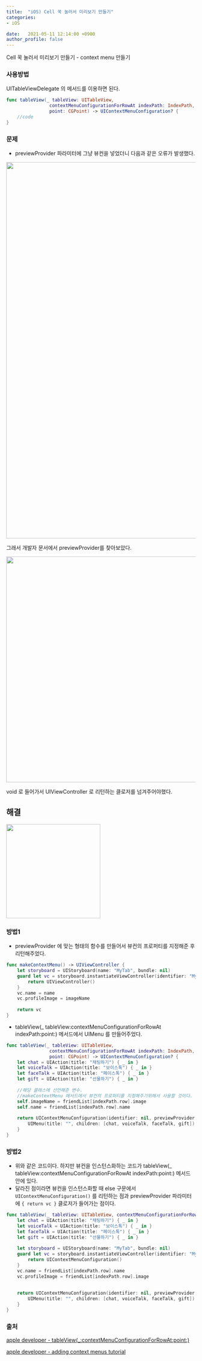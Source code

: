 ```yaml
---
title:  "iOS) Cell 꾹 눌러서 미리보기 만들기"
categories:
- iOS

date:   2021-05-11 12:14:00 +0900
author_profile: false
---
```

Cell 꾹 눌러서 미리보기 만들기 - context menu 만들기

### 사용방법
UITableViewDelegate 의 메서드를 이용하면 된다.

```swift
func tableView(_ tableView: UITableView,
                contextMenuConfigurationForRowAt indexPath: IndexPath,
                point: CGPoint) -> UIContextMenuConfiguration? {
    //code
}
```

### 문제
- previewProvider 파라미터에 그냥 뷰컨을 넣었더니 다음과 같은 오류가 발생했다.

<img src = "https://user-images.githubusercontent.com/69136340/117762727-a3d43800-b264-11eb-9594-eb4bc5070dbd.png" width="1000">

그래서 개발자 문서에서 previewProvider를 찾아보았다.

<img src = "https://user-images.githubusercontent.com/69136340/117757148-7a161380-b25a-11eb-827d-cb23ee6f6f53.png" width = "600">

void 로 들어가서 UIViewController 로 리턴하는 클로저를 넘겨주어야했다.

## 해결

<img src = "https://user-images.githubusercontent.com/69136340/117770460-e6e7d880-b26f-11eb-9ff7-ea864598bcf8.png" width ="250">

### 방법1

- previewProvider 에 맞는 형태의 함수를 만들어서 뷰컨의 프로퍼티를 지정해준 후 리턴해주었다.

```swift
func makeContextMenu() -> UIViewController {
    let storyboard = UIStoryboard(name: "MyTab", bundle: nil)
    guard let vc = storyboard.instantiateViewController(identifier: "MyTabVC") as? MyTabVC else {
        return UIViewController()
    }
    vc.name = name
    vc.profileImage = imageName
    
    return vc
}
```

- tableView(_ tableView:contextMenuConfigurationForRowAt indexPath:point:) 메서드에서 UIMenu 를 만들어주었다.

```swift
func tableView(_ tableView: UITableView,
                contextMenuConfigurationForRowAt indexPath: IndexPath,
                point: CGPoint) -> UIContextMenuConfiguration? {
    let chat = UIAction(title: "채팅하기") { _ in }
    let voiceTalk = UIAction(title: "보이스톡") { _ in }
    let faceTalk = UIAction(title: "페이스톡") { _ in }
    let gift = UIAction(title: "선물하기") { _ in }
    
    //해당 클래스에 선언해준 변수.
    //makeContextMenu 메서드에서 뷰컨의 프로퍼티를 지정해주기위해서 사용할 것이다.
    self.imageName = friendList[indexPath.row].image
    self.name = friendList[indexPath.row].name
    
    return UIContextMenuConfiguration(identifier: nil, previewProvider: makeContextMenu) { _ in
        UIMenu(title: "", children: [chat, voiceTalk, faceTalk, gift])
    }
}
```

### 방법2
- 위와 같은 코드이다. 하지만 뷰컨을 인스턴스화하는 코드가 tableView(_ tableView:contextMenuConfigurationForRowAt indexPath:point:) 메서드 안에 있다.
- 달라진 점이라면 뷰컨을 인스턴스화할 때 else 구문에서 `UIContextMenuConfiguration()` 를 리턴하는 점과 previewProvider 파라미터에 `{ return vc }` 클로저가 들어가는 점이다.

```swift
func tableView(_ tableView: UITableView, contextMenuConfigurationForRowAt indexPath: IndexPath, point: CGPoint) -> UIContextMenuConfiguration? {
    let chat = UIAction(title: "채팅하기") { _ in }
    let voiceTalk = UIAction(title: "보이스톡") { _ in }
    let faceTalk = UIAction(title: "페이스톡") { _ in }
    let gift = UIAction(title: "선물하기") { _ in }
    
    let storyboard = UIStoryboard(name: "MyTab", bundle: nil)
    guard let vc = storyboard.instantiateViewController(identifier: "MyTabVC") as? MyTabVC else {
        return UIContextMenuConfiguration()
    }
    vc.name = friendList[indexPath.row].name
    vc.profileImage = friendList[indexPath.row].image
    
    
    return UIContextMenuConfiguration(identifier: nil, previewProvider: { return vc }) { _ in
        UIMenu(title: "", children: [chat, voiceTalk, faceTalk, gift])
    }
}
```

### 출처
[apple developer - tableView(_:contextMenuConfigurationForRowAt:point:)](https://developer.apple.com/documentation/uikit/uitableviewdelegate/3295956-tableview)

[apple developer - adding context menus tutorial](https://developer.apple.com/documentation/uikit/uicontrol/adding_context_menus_in_your_app)
